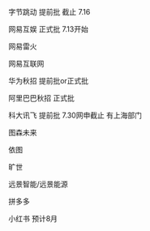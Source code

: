 字节跳动 提前批 截止 7.16

网易互娱 正式批 7.13开始

网易雷火

网易互联网

华为秋招 提前批or正式批

阿里巴巴秋招 正式批

科大讯飞 提前批 7.30网申截止 有上海部门

图森未来

依图

旷世

远景智能/远景能源

拼多多

小红书 预计8月
